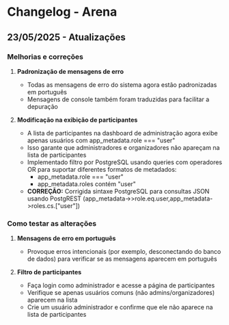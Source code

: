 # Changelog - Arena

## 23/05/2025 - Atualizações

### Melhorias e correções

1. **Padronização de mensagens de erro**
   - Todas as mensagens de erro do sistema agora estão padronizadas em português
   - Mensagens de console também foram traduzidas para facilitar a depuração

2. **Modificação na exibição de participantes**
   - A lista de participantes na dashboard de administração agora exibe apenas usuários com app_metadata.role === "user"
   - Isso garante que administradores e organizadores não apareçam na lista de participantes
   - Implementado filtro por PostgreSQL usando queries com operadores OR para suportar diferentes formatos de metadados:
     - app_metadata.role === "user" 
     - app_metadata.roles contém "user"
   - **CORREÇÃO:** Corrigida sintaxe PostgreSQL para consultas JSON usando PostgREST (app_metadata->>role.eq.user,app_metadata->roles.cs.["user"])

### Como testar as alterações

1. **Mensagens de erro em português**
   - Provoque erros intencionais (por exemplo, desconectando do banco de dados) para verificar se as mensagens aparecem em português
   
2. **Filtro de participantes**
   - Faça login como administrador e acesse a página de participantes
   - Verifique se apenas usuários comuns (não admins/organizadores) aparecem na lista
   - Crie um usuário administrador e confirme que ele não aparece na lista de participantes
